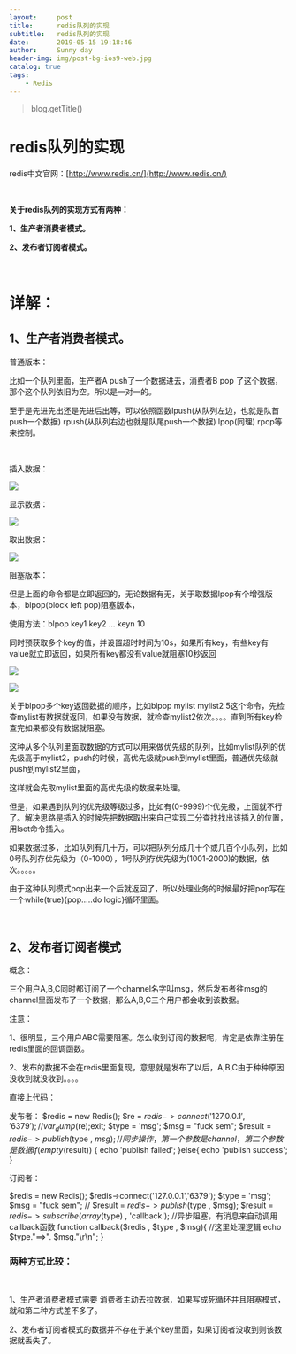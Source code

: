 ```yaml
---
layout:     post
title:      redis队列的实现
subtitle:   redis队列的实现
date:       2019-05-15 19:18:46
author:     Sunny day
header-img: img/post-bg-ios9-web.jpg
catalog: true
tags:
    - Redis
---
```

>blog.getTitle() 

# redis队列的实现

redis中文官网：[http://www.redis.cn/](http://www.redis.cn/)

 

**关于redis队列的实现方式有两种：**

**1、生产者消费者模式。**

**2、发布者订阅者模式。**

 

# 详解：

## 1、生产者消费者模式。

普通版本：

比如一个队列里面，生产者A push了一个数据进去，消费者B pop 了这个数据，那个这个队列依旧为空。所以是一对一的。

至于是先进先出还是先进后出等，可以依照函数lpush(从队列左边，也就是队首push一个数据) rpush(从队列右边也就是队尾push一个数据) lpop(同理) rpop等来控制。

 

插入数据：

![](https://images2015.cnblogs.com/blog/674781/201605/674781-20160520143205388-587134471.png)

显示数据：

![](https://images2015.cnblogs.com/blog/674781/201605/674781-20160520143240138-483692651.png)

取出数据：

![](https://images2015.cnblogs.com/blog/674781/201605/674781-20160520143314123-1291594262.png)

阻塞版本：

但是上面的命令都是立即返回的，无论数据有无，关于取数据lpop有个增强版本，blpop(block left pop)阻塞版本，

使用方法：blpop key1 key2 ... keyn 10

同时预获取多个key的值，并设置超时时间为10s，如果所有key，有些key有value就立即返回，如果所有key都没有value就阻塞10秒返回

![](https://images2015.cnblogs.com/blog/674781/201605/674781-20160520144608310-587012653.png)

![](https://images2015.cnblogs.com/blog/674781/201605/674781-20160520144851623-927093298.png)

关于blpop多个key返回数据的顺序，比如blpop mylist mylist2 5这个命令，先检查mylist有数据就返回，如果没有数据，就检查mylist2依次。。。。直到所有key检查完如果都没有数据就阻塞。

这种从多个队列里面取数据的方式可以用来做优先级的队列，比如mylist队列的优先级高于mylist2，push的时候，高优先级就push到mylist里面，普通优先级就push到mylist2里面，

这样就会先取mylist里面的高优先级的数据来处理。

但是，如果遇到队列的优先级等级过多，比如有(0-9999)个优先级，上面就不行了。解决思路是插入的时候先把数据取出来自己实现二分查找找出该插入的位置，用lset命令插入。

如果数据过多，比如队列有几十万，可以把队列分成几十个或几百个小队列，比如0号队列存优先级为（0-1000），1号队列存优先级为(1001-2000)的数据，依次。。。。。

由于这种队列模式pop出来一个后就返回了，所以处理业务的时候最好把pop写在一个while(true){pop.....do logic}循环里面。

 

## 2、发布者订阅者模式

概念：

三个用户A,B,C同时都订阅了一个channel名字叫msg，然后发布者往msg的channel里面发布了一个数据，那么A,B,C三个用户都会收到该数据。

注意：

1、很明显，三个用户ABC需要阻塞。怎么收到订阅的数据呢，肯定是依靠注册在redis里面的回调函数。

2、发布的数据不会在redis里面复现，意思就是发布了以后，A,B,C由于种种原因没收到就没收到。。。。

直接上代码：

发布者：
$redis = new Redis(); $re = $redis->connect('127.0.0.1','6379'); // var_dump($re);exit; $type = 'msg'; $msg = "fuck sem"; $result = $redis->publish($type , $msg); //同步操作，第一个参数是channel，第二个参数是数据 if (empty($result)) { echo 'publish failed'; }else{ echo 'publish success'; }

订阅者：

$redis = new Redis(); $redis->connect('127.0.0.1','6379'); $type = 'msg'; $msg = "fuck sem"; // $result = $redis->publish($type , $msg); $result = $redis->subscribe(array($type) , 'callback'); //异步阻塞，有消息来自动调用callback函数 function callback($redis , $type , $msg){ //这里处理逻辑 echo $type."==>". $msg."\r\n"; }
 
### **两种方式比较：**
 

1、生产者消费者模式需要 消费者主动去拉数据，如果写成死循环并且阻塞模式，就和第二种方式差不多了。

2、发布者订阅者模式的数据并不存在于某个key里面，如果订阅者没收到则该数据就丢失了。
